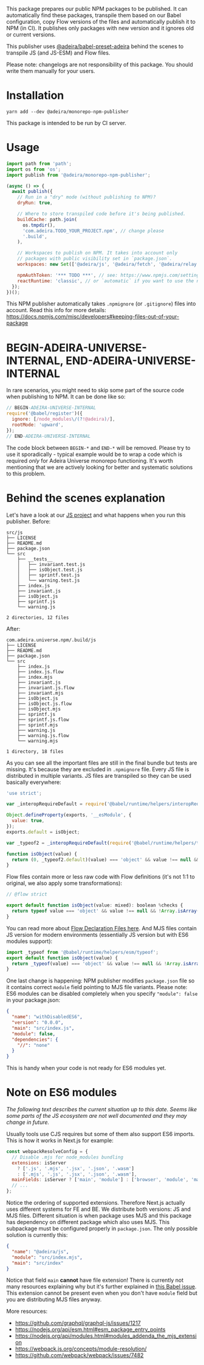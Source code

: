 This package prepares our public NPM packages to be published. It can automatically find these packages, transpile them based on our Babel configuration, copy Flow versions of the files and automatically publish it to NPM (in CI). It publishes only packages with new version and it ignores old or current versions.

This publisher uses [@adeira/babel-preset-adeira](https://www.npmjs.com/package/@adeira/babel-preset-adeira) behind the scenes to transpile JS (and JS-ESM) and Flow files.

Please note: changelogs are not responsibility of this package. You should write them manually for your users.

# Installation

```text
yarn add --dev @adeira/monorepo-npm-publisher
```

This package is intended to be run by CI server.

# Usage

```js
import path from 'path';
import os from 'os';
import publish from '@adeira/monorepo-npm-publisher';

(async () => {
  await publish({
    // Run in a "dry" mode (without publishing to NPM)?
    dryRun: true,

    // Where to store transpiled code before it's being published.
    buildCache: path.join(
      os.tmpdir(),
      'com.adeira.TODO_YOUR_PROJECT.npm', // change please
      '.build',
    ),

    // Workspaces to publish on NPM. It takes into account only
    // packages with public visibility set in `package.json`.
    workspaces: new Set(['@adeira/js', '@adeira/fetch', '@adeira/relay', '@adeira/eslint-config']),

    npmAuthToken: '*** TODO ***', // see: https://www.npmjs.com/settings/<USERNAME>/tokens
    reactRuntime: 'classic', // or `automatic` if you want to use the new JSX transform. 'automatic' is the default option. see https://reactjs.org/blog/2020/09/22/introducing-the-new-jsx-transform.html
  });
})();
```

This NPM publisher automatically takes `.npmignore` (or `.gitignore`) files into account. Read this info for more details: https://docs.npmjs.com/misc/developers#keeping-files-out-of-your-package

# BEGIN-ADEIRA-UNIVERSE-INTERNAL, END-ADEIRA-UNIVERSE-INTERNAL

In rare scenarios, you might need to skip some part of the source code when publishing to NPM. It can be done like so:

```js
// BEGIN-ADEIRA-UNIVERSE-INTERNAL
require('@babel/register')({
  ignore: [/node_modules\/(?!@adeira)/],
  rootMode: 'upward',
});
// END-ADEIRA-UNIVERSE-INTERNAL
```

The code block between `BEGIN-*` and `END-*` will be removed. Please try to use it sporadically - typical example would be to wrap a code which is required _only_ for Adeira Universe monorepo functioning. It's worth mentioning that we are actively looking for better and systematic solutions to this problem.

# Behind the scenes explanation

Let's have a look at our [JS project](https://github.com/adeira/universe/tree/master/src/js) and what happens when you run this publisher. Before:

```text
src/js
├── LICENSE
├── README.md
├── package.json
└── src
    ├── __tests__
    │   ├── invariant.test.js
    │   ├── isObject.test.js
    │   ├── sprintf.test.js
    │   └── warning.test.js
    ├── index.js
    ├── invariant.js
    ├── isObject.js
    ├── sprintf.js
    └── warning.js

2 directories, 12 files
```

After:

```text
com.adeira.universe.npm/.build/js
├── LICENSE
├── README.md
├── package.json
└── src
    ├── index.js
    ├── index.js.flow
    ├── index.mjs
    ├── invariant.js
    ├── invariant.js.flow
    ├── invariant.mjs
    ├── isObject.js
    ├── isObject.js.flow
    ├── isObject.mjs
    ├── sprintf.js
    ├── sprintf.js.flow
    ├── sprintf.mjs
    ├── warning.js
    ├── warning.js.flow
    └── warning.mjs

1 directory, 18 files
```

As you can see all the important files are still in the final bundle but tests are missing. It's because they are excluded in `.npmignore` file. Every JS file is distributed in multiple variants. JS files are transpiled so they can be used basically everywhere:

```js
'use strict';

var _interopRequireDefault = require('@babel/runtime/helpers/interopRequireDefault');

Object.defineProperty(exports, '__esModule', {
  value: true,
});
exports.default = isObject;

var _typeof2 = _interopRequireDefault(require('@babel/runtime/helpers/typeof'));

function isObject(value) {
  return (0, _typeof2.default)(value) === 'object' && value !== null && !Array.isArray(value);
}
```

Flow files contain more or less raw code with Flow definitions (it's not 1:1 to original, we also apply some transformations):

```js
// @flow strict

export default function isObject(value: mixed): boolean %checks {
  return typeof value === 'object' && value !== null && !Array.isArray(value);
}
```

You can read more about [Flow Declaration Files here](https://flow.org/en/docs/declarations/). And MJS files contain JS version for modern environments (essentially JS version but with ES6 modules support):

```js
import _typeof from '@babel/runtime/helpers/esm/typeof';
export default function isObject(value) {
  return _typeof(value) === 'object' && value !== null && !Array.isArray(value);
}
```

One last change is happening: NPM publisher modifies `package.json` file so it contains correct `module` field pointing to MJS file variants. Please note: ES6 modules can be disabled completely when you specify `"module": false` in your package.json:

```json
{
  "name": "withDisabledES6",
  "version": "0.0.0",
  "main": "src/index.js",
  "module": false,
  "dependencies": {
    "//": "none"
  }
}
```

This is handy when your code is not ready for ES6 modules yet.

# Note on ES6 modules

_The following text describes the current situation up to this date. Seems like some parts of the JS ecosystem are not well documented and they may change in future._

Usually tools use CJS requires but some of them also support ES6 imports. This is how it works in Next.js for example:

```js
const webpackResolveConfig = {
  // Disable .mjs for node_modules bundling
  extensions: isServer
    ? ['.js', '.mjs', '.jsx', '.json', '.wasm']
    : ['.mjs', '.js', '.jsx', '.json', '.wasm'],
  mainFields: isServer ? ['main', 'module'] : ['browser', 'module', 'main'],
  // ...
};
```

Notice the ordering of supported extensions. Therefore Next.js actually uses different systems for FE and BE. We distribute both versions: JS and MJS files. Different situation is when package uses MJS and this package has dependency on different package which also uses MJS. This subpackage must be configured properly in `package.json`. The only possible solution is currently this:

```json
{
  "name": "@adeira/js",
  "module": "src/index.mjs",
  "main": "src/index"
}
```

Notice that field `main` **cannot** have file extension! There is currently not many resources explaining why but it's further explained in [this Babel issue](https://github.com/babel/babel/issues/7294). This extension cannot be present even when you don't have `module` field but you are distributing MJS files anyway.

More resources:

- https://github.com/graphql/graphql-js/issues/1217
- https://nodejs.org/api/esm.html#esm_package_entry_points
- https://nodejs.org/api/modules.html#modules_addenda_the_mjs_extension
- https://webpack.js.org/concepts/module-resolution/
- https://github.com/webpack/webpack/issues/7482
